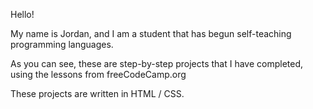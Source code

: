 <!DOCTYPE html>
<html lang="en">
  <head>
    <title>README.md</title>
    <meta charset="UTF-8">
    </head>
    <body>
      <p>Hello!</p>
        <p>My name is Jordan, and I am a student that has begun self-teaching programming languages.</p>
        <p>As you can see, these are step-by-step projects that I have completed, using the lessons from freeCodeCamp.org</p>
        <p>These projects are written in HTML / CSS.</p>
    </body>
<html>

